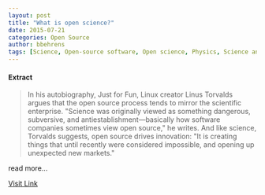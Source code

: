 ```yaml
---
layout: post
title: "What is open science?"
date: 2015-07-21
categories: Open Source
author: bbehrens
tags: [Science, Open-source software, Open science, Physics, Science and technology, Cognitive science, Featured]
---
```





#### Extract
>In his autobiography, Just for Fun, Linux creator Linus Torvalds argues that the open source process tends to mirror the scientific enterprise. "Science was originally viewed as something dangerous, subversive, and antiestablishment—basically how software companies sometimes view open source," he writes. And like science, Torvalds suggests, open source drives innovation: "It is creating things that until recently were considered impossible, and opening up unexpected new markets."


read more...



[Visit Link](http://opensource.com/life/15/7/what-open-science)


